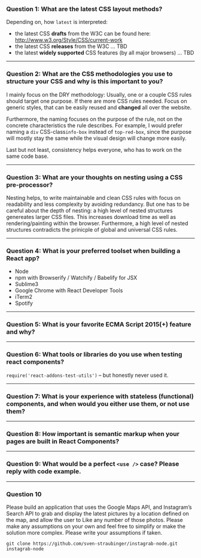 ### Question 1: What are the latest CSS layout methods?

Depending on, how `latest` is interpreted:
* the latest CSS **drafts** from the W3C can be found here:  http://www.w3.org/Style/CSS/current-work
* the latest CSS **releases** from the W3C ... TBD
* the latest **widely supported** CSS features (by all major browsers) ... TBD

---

### Question 2: What are the CSS methodologies you use to structure your CSS and why is this important to you?

I mainly focus on the DRY methodology: Usually, one or a couple CSS rules should target one purpose. If there are more CSS rules needed. Focus on generic styles, that can be easily reused and **changed** all over the website.

Furthermore, the naming focuses on the purpose of the rule, not on the concrete characteristics the rule describes. For example, I would prefer naming a `div` CSS-class`info-box` instead of `top-red-box`, since the purpose will mostly stay the same while the visual design will change more easily.

Last but not least, consistency helps everyone, who has to work on the same code base. 

---

### Question 3: What are your thoughts on nesting using a CSS pre-processor?

Nesting helps, to write maintainable and clean CSS rules with focus on readability and less complexity by avoiding redundancy. But one has to be careful about the depth of nesting: a high level of nested structures genereates larger CSS files. This increases download time as well as rendering/painting within the browser. Furthermore, a high level of nested structures contradicts the prinicple of global and universal CSS rules.

---

### Question 4: What is your preferred toolset when building a React app?
* Node
* npm with Browserify / Watchify / Babelify for JSX
* Sublime3
* Google Chrome with React Developer Tools
* iTerm2 
* Spotify

---

### Question 5: What is your favorite ECMA Script 2015(+) feature and why?

---

### Question 6: What tools or libraries do you use when testing react components?

`require('react-addons-test-utils')` – but honestly never used it.

---

### Question 7: What is your experience with stateless (functional) components, and when would you either use them, or not use them?

---

### Question 8: How important is semantic markup when your pages are built in React Components?

---

### Question 9: What would be a perfect `<use />` case? Please reply with code example.

---

### Question 10
Please build an application that uses the Google Maps API, and Instagram’s Search API to grab and display the latest pictures by a location defined on the map, and allow the user to Like any number of those photos. Please make any assumptions on your own and feel free to simplify or make the solution more complex. Please write your assumptions if taken.

```
git clone https://github.com/sven-straubinger/instagrab-node.git instagrab-node
```
